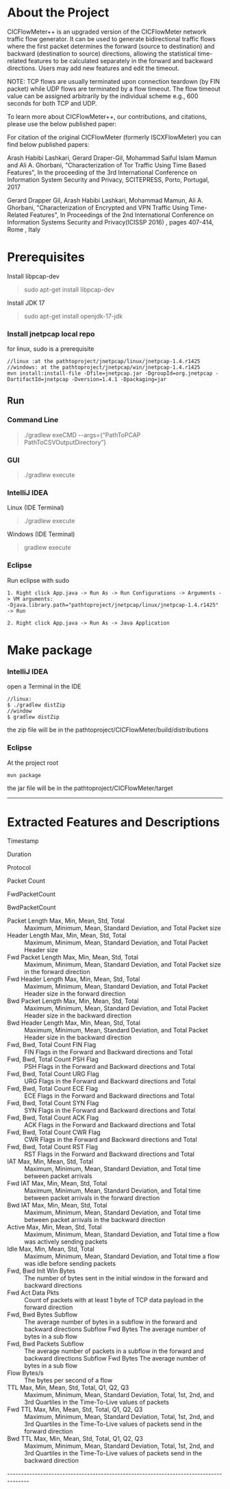# About the Project
CICFlowMeter++ is an upgraded version of the CICFlowMeter network traffic flow generator. It can be used to generate bidirectional traffic flows where the first packet determines the forward (source to destination) and backward (destination to source) directions, allowing the statistical time-related features to be calculated separately in the forward and backward directions. Users may add new features and edit the timeout.

NOTE: TCP flows are usually terminated upon connection teardown (by FIN packet) while UDP flows are terminated by a flow timeout. The flow timeout value can be assigned arbitrarily by the individual scheme e.g., 600 seconds for both TCP and UDP.

To learn more about CICFlowMeter++, our contributions, and citations, please use the below published paper:

For citation of the original CICFlowMeter (formerly ISCXFlowMeter) you can find below published papers:

Arash Habibi Lashkari, Gerard Draper-Gil, Mohammad Saiful Islam Mamun and Ali A. Ghorbani, "Characterization of Tor Traffic Using Time Based Features", In the proceeding of the 3rd International Conference on Information System Security and Privacy, SCITEPRESS, Porto, Portugal, 2017

Gerard Drapper Gil, Arash Habibi Lashkari, Mohammad Mamun, Ali A. Ghorbani, "Characterization of Encrypted and VPN Traffic Using Time-Related Features", In Proceedings of the 2nd International Conference on Information Systems Security and Privacy(ICISSP 2016) , pages 407-414, Rome , Italy

# Prerequisites

Install libpcap-dev
>sudo apt-get install libpcap-dev

Install JDK 17
>sudo apt-get install openjdk-17-jdk


### Install jnetpcap local repo

for linux, sudo is a prerequisite
```
//linux :at the pathtoproject/jnetpcap/linux/jnetpcap-1.4.r1425
//windows: at the pathtoproject/jnetpcap/win/jnetpcap-1.4.r1425
mvn install:install-file -Dfile=jnetpcap.jar -DgroupId=org.jnetpcap -DartifactId=jnetpcap -Dversion=1.4.1 -Dpackaging=jar
```

## Run

### Command Line

>./gradlew exeCMD --args={“PathToPCAP PathToCSVOutputDirectory”}

### GUI
>./gradlew execute

### IntelliJ IDEA

Linux (IDE Terminal)
> ./gradlew execute

Windows (IDE Terminal)
> gradlew execute

### Eclipse

Run eclipse with sudo
```
1. Right click App.java -> Run As -> Run Configurations -> Arguments -> VM arguments:
-Djava.library.path="pathtoproject/jnetpcap/linux/jnetpcap-1.4.r1425"  -> Run

2. Right click App.java -> Run As -> Java Application

```

# Make package

### IntelliJ IDEA
open a Terminal in the IDE
```
//linux:
$ ./gradlew distZip
//window
$ gradlew distZip
```
the zip file will be in the pathtoproject/CICFlowMeter/build/distributions

### Eclipse
At the project root
```
mvn package
```
the jar file will be in the pathtoproject/CICFlowMeter/target

--------------------------------------------------------------
# Extracted Features and Descriptions

Timestamp

Duration

Protocol

Packet Count

FwdPacketCount

BwdPacketCount

<dl>
    <dt>Packet Length Max, Min, Mean, Std, Total</dt>
    <dd>Maximum, Minimum, Mean, Standard Deviation, and Total Packet size</dd>
    <dt>Header Length Max, Min, Mean, Std, Total</dt>
    <dd>Maximum, Minimum, Mean, Standard Deviation, and Total Packet Header size</dd>
    <dt>Fwd Packet Length Max, Min, Mean, Std, Total</dt>
    <dd>Maximum, Minimum, Mean, Standard Deviation, and Total Packet size in the forward direction</dd>
    <dt>Fwd Header Length Max, Min, Mean, Std, Total</dt>
    <dd>Maximum, Minimum, Mean, Standard Deviation, and Total Packet Header size in the forward direction</dd>
    <dt>Bwd Packet Length Max, Min, Mean, Std, Total</dt>
    <dd>Maximum, Minimum, Mean, Standard Deviation, and Total Packet Header size in the backward direction</dd>
    <dt>Bwd Header Length Max, Min, Mean, Std, Total</dt>
    <dd>Maximum, Minimum, Mean, Standard Deviation, and Total Packet Header size in the backward direction</dd>
    <dt>Fwd, Bwd, Total Count FIN Flag</dt>
    <dd>FIN Flags in the Forward and Backward directions and Total</dd>
    <dt>Fwd, Bwd, Total Count PSH Flag</dt>
    <dd>PSH Flags in the Forward and Backward directions and Total</dd>
    <dt>Fwd, Bwd, Total Count URG Flag</dt>
    <dd>URG Flags in the Forward and Backward directions and Total</dd>
    <dt>Fwd, Bwd, Total Count ECE Flag</dt>
    <dd>ECE Flags in the Forward and Backward directions and Total</dd>
    <dt>Fwd, Bwd, Total Count SYN Flag</dt>
    <dd>SYN Flags in the Forward and Backward directions and Total</dd>
    <dt>Fwd, Bwd, Total Count ACK Flag</dt>
    <dd>ACK Flags in the Forward and Backward directions and Total</dd>
    <dt>Fwd, Bwd, Total Count CWR Flag</dt>
    <dd>CWR Flags in the Forward and Backward directions and Total</dd>
    <dt>Fwd, Bwd, Total Count RST Flag</dt>
    <dd>RST Flags in the Forward and Backward directions and Total</dd>
    <dt>IAT Max, Min, Mean, Std, Total</dt>
    <dd>Maximum, Minimum, Mean, Standard Deviation, and Total time between packet arrivals</dd>
    <dt>Fwd IAT Max, Min, Mean, Std, Total</dt>
    <dd>Maximum, Minimum, Mean, Standard Deviation, and Total time between packet arrivals in the forward direction</dd>
    <dt>Bwd IAT Max, Min, Mean, Std, Total</dt>
    <dd>Maximum, Minimum, Mean, Standard Deviation, and Total time between packet arrivals in the backward direction</dd>
    <dt>Active Max, Min, Mean, Std, Total</dt>
    <dd>Maximum, Minimum, Mean, Standard Deviation, and Total time a flow was actively sending packets</dd>
    <dt>Idle Max, Min, Mean, Std, Total</dt>
    <dd>Maximum, Minimum, Mean, Standard Deviation, and Total time a flow was idle before sending packets</dd>
    <dt>Fwd, Bwd Init Win Bytes</dt>
    <dd>The number of bytes sent in the initial window in the forward and backward directions</dd>
    <dt>Fwd Act Data Pkts</dt>
    <dd>Count of packets with at least 1 byte of TCP data payload in the forward direction</dd>
    <dt>Fwd, Bwd Bytes Subflow</dt>
    <dd>The average number of bytes in a subflow in the forward and backward directions Subflow Fwd Bytes The average number of bytes in a sub flow</dd>
    <dt>Fwd, Bwd Packets Subflow</dt>
    <dd>The average number of packets in a subflow in the forward and backward directions Subflow Fwd Bytes The average number of bytes in a sub flow</dd>
    <dt>Flow Bytes/s</dt>
    <dd>The bytes per second of a flow</dd>
    <dt>TTL Max, Min, Mean, Std, Total, Q1, Q2, Q3</dt>
    <dd>Maximum, Minimum, Mean, Standard Deviation, Total, 1st, 2nd, and 3rd Quartiles in the Time-To-Live values of packets</dd>
    <dt>Fwd TTL Max, Min, Mean, Std, Total, Q1, Q2, Q3</dt>
    <dd>Maximum, Minimum, Mean, Standard Deviation, Total, 1st, 2nd, and 3rd Quartiles in the Time-To-Live values of packets send in the forward direction</dd>
    <dt>Bwd TTL Max, Min, Mean, Std, Total, Q1, Q2, Q3</dt>
    <dd>Maximum, Minimum, Mean, Standard Deviation, Total, 1st, 2nd, and 3rd Quartiles in the Time-To-Live values of packets send in the backward direction</dd>
</dl>
--------------------------------------------------------------------------------------
